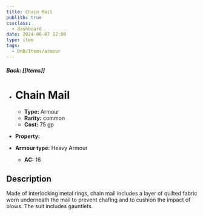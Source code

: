 ```yaml
---
title: Chain Mail
publish: true
cssclass:
  - dashboard
date: 2024-06-07 12:00
type: item
tags:
  - DnD/Items/armour
---
```


##### Back: [[Items]]

- # Chain Mail

    - **Type:** Armour
    - **Rarity:** common
    - **Cost:** 75 gp
- **Property:** 
- **Armour type:** Heavy Armour
    - **AC:** 16

## Description 

Made of interlocking metal rings, chain mail includes a layer of quilted fabric worn underneath the mail to prevent chafing and to cushion the impact of blows. The suit includes gauntlets. 
